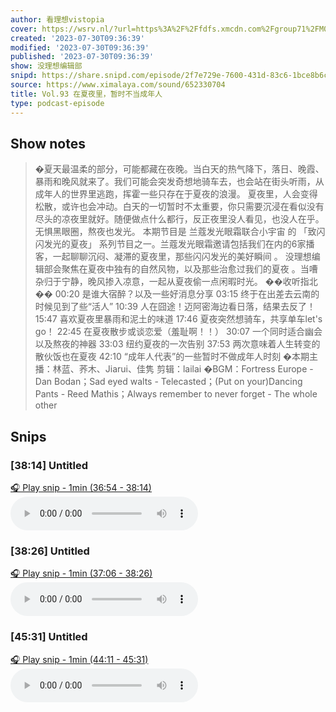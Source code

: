 ```yaml
---
author: 看理想vistopia
cover: https://wsrv.nl/?url=https%3A%2F%2Ffdfs.xmcdn.com%2Fgroup71%2FM07%2F03%2F0C%2FwKgO2V6iTd_QHgIPAANePhgoryg304.jpg&w=200&h=200
created: '2023-07-30T09:36:39'
modified: '2023-07-30T09:36:39'
published: '2023-07-30T09:36:39'
show: 没理想编辑部
snipd: https://share.snipd.com/episode/2f7e729e-7600-431d-83c6-1bce8b6c571c
source: https://www.ximalaya.com/sound/652330704
title: Vol.93 在夏夜里，暂时不当成年人
type: podcast-episode
---
```



## Show notes
> �夏天最温柔的部分，可能都藏在夜晚。当白天的热气降下，落日、晚霞、暴雨和晚风就来了。我们可能会突发奇想地骑车去，也会站在街头听雨，从成年人的世界里逃跑，挥霍一些只存在于夏夜的浪漫。
> 夏夜里，人会变得松散，或许也会冲动。白天的一切暂时不太重要，你只需要沉浸在看似没有尽头的凉夜里就好。随便做点什么都行，反正夜里没人看见，也没人在乎。
> 无惧黑眼圈，熬夜也发光。 本期节目是 兰蔻发光眼霜联合小宇宙 的  「致闪闪发光的夏夜」  系列节目之一。兰蔻发光眼霜邀请包括我们在内的6家播客，一起聊聊沉闷、凝滞的夏夜里，那些闪闪发光的美好瞬间 。 没理想编辑部会聚焦在夏夜中独有的自然风物，以及那些治愈过我们的夏夜 。当嘈杂归于宁静，晚风掺入凉意，一起从夏夜偷一点闲暇时光。 
> ��收听指北�� 
> 00:20 是谁大宿醉？以及一些好消息分享
> 03:15 终于在出差去云南的时候见到了些“活人”
> 10:39 人在囧途！迈阿密海边看日落，结果去反了！
> 15:47 喜欢夏夜里暴雨和泥土的味道
> 17:46 夏夜突然想骑车，共享单车let's go！
> 22:45 在夏夜散步或谈恋爱（羞耻啊！！）
> 30:07 一个同时适合幽会以及熬夜的神器
> 33:03 纽约夏夜的一次告别
> 37:53 两次意味着人生转变的散伙饭也在夏夜
> 42:10 “成年人代表”的一些暂时不做成年人时刻
> �本期主播：林蓝、荞木、Jiarui、佳隽
> ️剪辑：lailai
> �BGM：Fortress Europe - Dan Bodan；Sad eyed walts - Telecasted；(Put on your)Dancing Pants - Reed Mathis；Always remember to  never forget - The whole other

## Snips
### [38:14] Untitled
[🎧 Play snip - 1min️ (36:54 - 38:14)](https://share.snipd.com/snip/437eedf9-5362-4950-bd89-59e1b8058ac2)
<audio controls> <source src="https://jt.ximalaya.com//GKwRIW4ImVSbAWMsPgI_jJKa-aacv2-48K.m4a?channel=rss&album_id=32263017&track_id=652330704&uid=16052400&jt=https://aod.cos.tx.xmcdn.com/storages/a362-audiofreehighqps/C8/0F/GKwRIW4ImVSbAWMsPgI_jJKa-aacv2-48K.m4a#t=36:54,38:14"> </audio>
### [38:26] Untitled
[🎧 Play snip - 1min️ (37:06 - 38:26)](https://share.snipd.com/snip/76a2e5fc-3d61-488a-bcac-dda9c4cc2bc8)
<audio controls> <source src="https://jt.ximalaya.com//GKwRIW4ImVSbAWMsPgI_jJKa-aacv2-48K.m4a?channel=rss&album_id=32263017&track_id=652330704&uid=16052400&jt=https://aod.cos.tx.xmcdn.com/storages/a362-audiofreehighqps/C8/0F/GKwRIW4ImVSbAWMsPgI_jJKa-aacv2-48K.m4a#t=37:06,38:26"> </audio>
### [45:31] Untitled
[🎧 Play snip - 1min️ (44:11 - 45:31)](https://share.snipd.com/snip/9667c8e5-cda8-4325-bfcb-d32e063ee3c6)
<audio controls> <source src="https://jt.ximalaya.com//GKwRIW4ImVSbAWMsPgI_jJKa-aacv2-48K.m4a?channel=rss&album_id=32263017&track_id=652330704&uid=16052400&jt=https://aod.cos.tx.xmcdn.com/storages/a362-audiofreehighqps/C8/0F/GKwRIW4ImVSbAWMsPgI_jJKa-aacv2-48K.m4a#t=44:11,45:31"> </audio>
